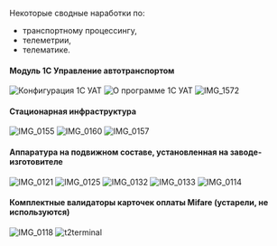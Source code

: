 Некоторые сводные наработки по:
 - транспортному процессингу,
 - телеметрии,
 - телематике.

#### Модуль 1С Управление автотранспортом

![Конфигурация 1С УАТ](https://user-images.githubusercontent.com/104857185/172542194-c454edb8-ddf0-410b-b524-19d2ab66e930.png)
![О программе 1С УАТ](https://user-images.githubusercontent.com/104857185/172542236-d6473e4c-9c65-4a19-a16f-372bc0189e6d.png)
![IMG_1572](https://user-images.githubusercontent.com/104857185/172545961-0ede0981-c92b-4f3d-a0fb-4374296ae6a3.JPG)

#### Стационарная инфраструктура

![IMG_0155](https://user-images.githubusercontent.com/104857185/172545133-fd3a3e17-4079-41a6-86d3-c601f287c18a.JPG)
![IMG_0160](https://user-images.githubusercontent.com/104857185/172545239-11f2ea11-17f5-4328-961b-c817a391e729.JPG)
![IMG_0157](https://user-images.githubusercontent.com/104857185/172545366-9a90af3f-70fb-40cc-ab6d-01a2b921d11f.JPG)

#### Аппаратура на подвижном составе, установленная на заводе-изготовителе

![IMG_0121](https://user-images.githubusercontent.com/104857185/172542887-b606db2a-fe9b-476b-8e59-d4cb2f5945d2.JPG)
![IMG_0125](https://user-images.githubusercontent.com/104857185/172542972-b41f15d2-adf6-49a8-9fe1-611bfa598c22.JPG)
![IMG_0132](https://user-images.githubusercontent.com/104857185/172543172-1f6fa402-7b39-41ad-ad35-ea6e2f4c19b6.JPG)
![IMG_0133](https://user-images.githubusercontent.com/104857185/172543245-691fb4d2-2cf4-4d89-8a80-f189a99ba76f.JPG)
![IMG_0114](https://user-images.githubusercontent.com/104857185/172543738-67eb68cf-a6b0-43a4-9515-3e8ac5c14274.JPG)

#### Комплектные валидаторы карточек оплаты Mifare (устарели, не используются)

![IMG_0118](https://user-images.githubusercontent.com/104857185/172543807-2be62c64-94b4-4795-bfba-96b7aefa5959.JPG)
![t2terminal](https://user-images.githubusercontent.com/104857185/172542157-adc4008d-4b3f-42e5-a4bb-022dee5a6c7a.jpg)
